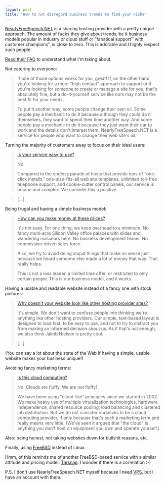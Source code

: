 ```yaml
---
layout: post
title: "How to not disregard business trends to find your niche"
---
```


[NearlyFreeSpeech.NET](https://www.nearlyfreespeech.net) is a sharing hosting
provider with a pretty unique approach. The amount of fucks they give about
trends, be it business models popular in industry or cloud stuff or "fanatical
support™ with customer champions", is close to zero. This is adorable and I
highly respect such people.

<!--more-->

[Read their FAQ](https://www.nearlyfreespeech.net/about/faq) to understand what
I'm taking about.

Not catering to everyone:

> If one of those options works for you, great! If, on the other hand, you're
> looking for a more "high contact" approach to support or if you're looking
> for someone to create or manage a site for you, that's absolutely fine, but a
> do-it-yourself service like ours may not be the best fit for your needs.
>
> To put it another way, some people change their own oil. Some people pay a
> mechanic to do it because although they could do it themselves, they want to
> spend their time another way. And some people pay a mechanic to do it because
> they just want their car to work and the details don't interest them.
> NearlyFreeSpeech.NET is a service for people who want to change their web
> site's oil.

Turning the majority of customers away to focus on their ideal users:

> [Is your service easy to use?](https://www.nearlyfreespeech.net/about/faq#Easy)
>
> No.
>
> Compared to the endless parade of hosts that provide tons of "one-click
> installs," one-size-fits-all web site templates, unlimited toll-free
> telephone support, and cookie-cutter control panels, our service is arcane
> and complex. We consider this a positive.

> [...]

Being frugal and having a simple business model:

> [How can you make money at these prices?](https://www.nearlyfreespeech.net/about/faq#Profit)
>
> It's not easy. For one thing, we keep overhead to a minimum. No fancy
> multi-acre Silicon Valley office palaces with slides and wandering masseurs
> here. No business development teams. No commission-driven sales force.
>
> Also, we try to avoid doing stupid things that make no sense just because we
> heard someone else made a lot of money that way. That really helps.
>
> This is not a loss leader, a limited time offer, or restricted to only
> certain people. This is our business model, and it works.

Having a usable and readable website instead of a fancy one with stock pictures:

> [Why doesn't your website look like other hosting provider sites?](https://www.nearlyfreespeech.net/about/faq#UglySite)
>
> It's simple. We don't want to confuse people into thinking we're anything
> like other hosting providers. Our simple, text-based layout is designed to
> load fast, to be easy to use, and not to try to distract you from making an
> informed decision about us. As if that's not enough, we also think Jakob
> Nielsen is pretty cool.
>
> [...]

(You can say a lot about the state of the Web if having a simple,
usable website makes your business unique!)

Avoiding fancy marketing terms:

> [Is this cloud computing?](https://www.nearlyfreespeech.net/about/faq#Cloud)
>
> No. Clouds are fluffy. We are not fluffy!
>
> We have been using "cloud-like" principles since we started in 2002. We make
> heavy use of multiple virtualization technologies, hardware independence,
> shared resource pooling, load balancing and clustered job distribution. But
> we do not consider ourselves to be a cloud computing provider, if only
> because that's such a marketing term and really means very little. (We've
> seen it argued that "the cloud" is anything you don't host on equipment you
> own and operate yourself.)

Also: being honest, not taking websites down for bullshit reasons, etc.

Finally, using [FreeBSD](https://www.nearlyfreespeech.net/about/faq#Hardware)
instead of Linux.

Hmm, of this reminds me of another FreeBSD-based service with a similar
attitude and pricing model: [Tarsnap](https://www.tarsnap.com/). I wonder if
there is a correlation :-)

P.S. I don't use NearlyFreeSpeech.NET myself because I need
[VPS](https://www.nearlyfreespeech.net/about/faq#BigNumbers), but I have an
account with them.
